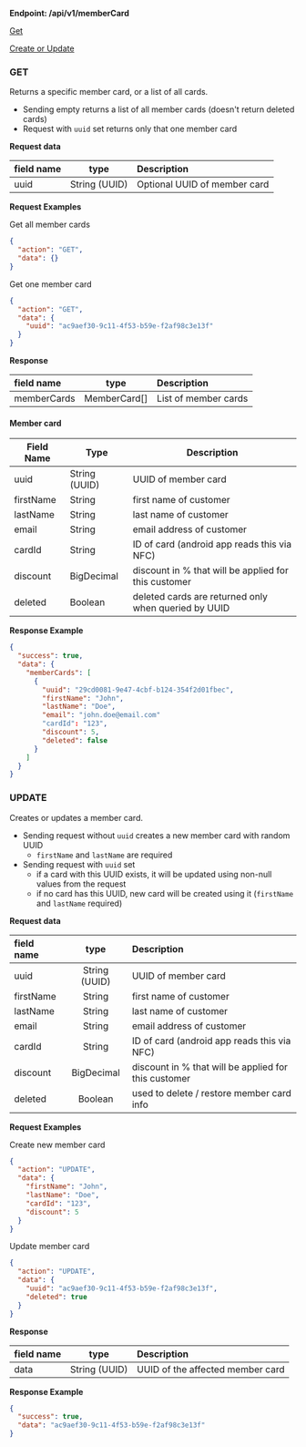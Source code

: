 **Endpoint: /api/v1/memberCard**

[Get](#GET)

[Create or Update](#UPDATE)

### GET ###

Returns a specific member card, or a list of all cards.

* Sending empty returns a list of all member cards (doesn't return deleted cards)
* Request with `uuid` set returns only that one member card

**Request data**

| field name              |     type      | Description                         |
| :---------------------- | :-----------: | :---------------------------------- |
| uuid      | String (UUID)| Optional UUID of member card |

**Request Examples**

Get all member cards

```json
{
  "action": "GET",
  "data": {}
}
```

Get one member card

```json
{
  "action": "GET",
  "data": {
    "uuid": "ac9aef30-9c11-4f53-b59e-f2af98c3e13f"
  }
}
```

**Response**

| field name              |     type      | Description                                                  |
| :---------------------- | :-----------: | :----------------------------------------------------------- |
| memberCards | MemberCard[] | List of member cards

 #### Member card ####

| Field Name | Type         | Description                                                        |
|------------|--------------|--------------------------------------------------------------------|
| uuid       | String (UUID)| UUID of member card |
| firstName  | String       | first name of customer |
| lastName   | String       | last name of customer |
| email      | String       | email address of customer |
| cardId     | String       | ID of card (android app reads this via NFC) |
| discount   | BigDecimal   | discount in % that will be applied for this customer |
| deleted    | Boolean      | deleted cards are returned only when queried by UUID |

**Response Example**

```json
{
  "success": true,
  "data": {
    "memberCards": [
      {
        "uuid": "29cd0081-9e47-4cbf-b124-354f2d01fbec",
        "firstName": "John",
        "lastName": "Doe",
        "email": "john.doe@email.com"
        "cardId": "123",
        "discount": 5,
        "deleted": false
      }
    ]
  }
}
```


### UPDATE ###

Creates or updates a member card.

* Sending request without `uuid` creates a new member card with random UUID
  * `firstName` and `lastName` are required
* Sending request with `uuid` set
  * if a card with this UUID exists, it will be updated using non-null values from the request
  * if no card has this UUID, new card will be created using it (`firstName` and `lastName` required)

**Request data**

| field name              |     type      | Description                         |
| :---------------------- | :-----------: | :---------------------------------- |
| uuid      | String (UUID)| UUID of member card |
| firstName | String     | first name of customer |
| lastName  | String     | last name of customer |
| email     | String     | email address of customer |
| cardId    | String     | ID of card (android app reads this via NFC) |
| discount  | BigDecimal | discount in % that will be applied for this customer |
| deleted   | Boolean    | used to delete / restore member card info |

**Request Examples**

Create new member card

```json
{
  "action": "UPDATE",
  "data": {
    "firstName": "John",
    "lastName": "Doe",
    "cardId": "123",
    "discount": 5
  }
}
```

Update member card

```json
{
  "action": "UPDATE",
  "data": {
    "uuid": "ac9aef30-9c11-4f53-b59e-f2af98c3e13f",
    "deleted": true
  }
}
```

**Response**

| field name              |     type      | Description                                                  |
| :---------------------- | :-----------: | :----------------------------------------------------------- |
| data | String (UUID) | UUID of the affected member card

**Response Example**

```json
{
  "success": true,
  "data": "ac9aef30-9c11-4f53-b59e-f2af98c3e13f"
}
```

